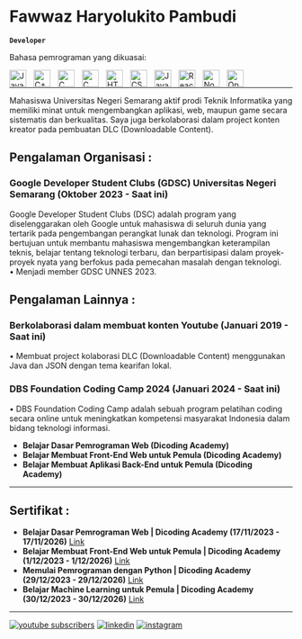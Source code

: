 # Fawwaz Haryolukito Pambudi

**`Developer`**
<p>Bahasa pemrograman yang dikuasai:</p>
<p align="left">
  <img align="left" alt="Java" width="30px" style="padding-right:10px;" src="https://cdn.jsdelivr.net/gh/devicons/devicon/icons/java/java-original.svg"/>
  <img align="left" alt="C++" width="30px" style="padding-right:10px;" src="https://cdn.jsdelivr.net/gh/devicons/devicon/icons/cplusplus/cplusplus-original.svg" />
  <img align="left" alt="C" width="30px" style="padding-right:10px;" src="https://cdn.jsdelivr.net/gh/devicons/devicon/icons/c/c-original.svg" />
  <img align="left" alt="C" width="30px" style="padding-right:10px;" src="https://cdn.jsdelivr.net/gh/devicons/devicon/icons/kotlin/kotlin-original.svg" />
  <img align="left" alt="HTML" width="30px" style="padding-right:10px;" src="https://cdn.jsdelivr.net/gh/devicons/devicon/icons/html5/html5-plain.svg" />
  <img align="left" alt="CSS" width="30px" style="padding-right:10px;" src="https://cdn.jsdelivr.net/gh/devicons/devicon/icons/css3/css3-plain.svg" />
  <img align="left" alt="JavaScript" width="30px" style="padding-right:10px;" src="https://cdn.jsdelivr.net/gh/devicons/devicon/icons/javascript/javascript-plain.svg" />
  <img align="left" alt="React" width="30px" style="padding-right:10px;" src="https://cdn.jsdelivr.net/gh/devicons/devicon/icons/react/react-original.svg" />
  <img align="left" alt="NodeJS" width="30px" style="padding-right:10px;" src="https://cdn.jsdelivr.net/gh/devicons/devicon/icons/nodejs/nodejs-original.svg" />
  <img align="left" alt="OpenGL" width="30px" style="padding-right:10px;" src="https://cdn.jsdelivr.net/gh/devicons/devicon/icons/opengl/opengl-original.svg" />
</p>
<br/>

---

Mahasiswa Universitas Negeri Semarang aktif prodi Teknik Informatika yang memiliki minat untuk mengembangkan aplikasi, web, maupun game secara sistematis dan berkualitas. Saya juga berkolaborasi dalam project konten kreator pada pembuatan DLC (Downloadable Content).


## Pengalaman Organisasi :

<h3>Google Developer Student Clubs (GDSC) Universitas Negeri Semarang (Oktober 2023 - Saat ini)</h3>
<p>Google Developer Student Clubs (DSC) adalah program yang diselenggarakan oleh Google untuk mahasiswa di seluruh dunia yang tertarik pada pengembangan perangkat lunak dan teknologi. Program ini bertujuan untuk membantu mahasiswa mengembangkan keterampilan teknis, belajar tentang teknologi terbaru, dan berpartisipasi dalam proyek-proyek nyata yang berfokus pada pemecahan masalah dengan teknologi.</br>
• Menjadi member GDSC UNNES 2023.</p>

## Pengalaman Lainnya :

<h3>Berkolaborasi dalam membuat konten Youtube (Januari 2019 - Saat ini)</h3>
<p>• Membuat project kolaborasi DLC (Downloadable Content) menggunakan Java dan JSON dengan tema kearifan lokal.</p>

<h3>DBS Foundation Coding Camp 2024 (Januari 2024 - Saat ini)</h3>
<p>• DBS Foundation Coding Camp adalah sebuah program pelatihan coding secara online untuk meningkatkan kompetensi masyarakat Indonesia dalam bidang teknologi informasi.</p>
<ul>
  <li>
    <b>Belajar Dasar Pemrograman Web (Dicoding Academy)</b>
  </li>
  <li>
    <b>Belajar Membuat Front-End Web untuk Pemula (Dicoding Academy)</b>
  </li>
  <li>
    <b>Belajar Membuat Aplikasi Back-End untuk Pemula (Dicoding Academy)</b>
  </li>
</ul>

---

## Sertifikat :

<ul>
  <li>
    <b>Belajar Dasar Pemrograman Web | Dicoding Academy (17/11/2023 - 17/11/2026)</b>
    <a href="https://www.dicoding.com/certificates/0LZ0QV973Z65">Link</a>
  </li>
  <li>
    <b>Belajar Membuat Front-End Web untuk Pemula | Dicoding Academy (1/12/2023 - 1/12/2026)</b>
    <a href="https://www.dicoding.com/certificates/QLZ9486L9P5D">Link</a>
  </li>
  <li>
    <b>Memulai Pemrograman dengan Python | Dicoding Academy (29/12/2023 - 29/12/2026)</b>
    <a href="https://www.dicoding.com/certificates/07Z6WW4DRZQR">Link</a>
  </li>
  <li>
    <b>Belajar Machine Learning untuk Pemula | Dicoding Academy (30/12/2023 - 30/12/2026)</b>
    <a href="https://www.dicoding.com/certificates/JMZVDD48NZN9">Link</a>
  </li>
</ul>

---

<p align="left">
  <a href="https://www.youtube.com/@Silverfish_Mc">
         <img alt="youtube subscribers" title="YouTube channel" src="https://custom-icon-badges.demolab.com/youtube/channel/subscribers/UCNld-1Ger8dutrkKKCXzsCw?color=%23E05D44&label=SUBSCRIBE&logo=video&logoColor=white&style=for-the-badge&labelColor=CE4630"/></a>
  <a href="https://www.linkedin.com/in/fawwaz-haryolukito-pambudi/">
        <img alt="linkedin" title="My Linkedin" src="https://custom-icon-badges.demolab.com/badge/-Fawwaz%20Haryolukito%20Pambudi-0073b1?style=for-the-badge&logo=linkedin&logoColor=white"/></a>
  <a href="https://www.instagram.com/fawzhp/">
        <img alt="instagram" title="My Instagram" src="https://custom-icon-badges.demolab.com/badge/-fawzhp-0095F6?style=for-the-badge&logo=instagram&logoColor=white"/></a>
</p>

<!--
**fawaz00/fawz00** is a ✨ _special_ ✨ repository because its `README.md` (this file) appears on your GitHub profile.

Here are some ideas to get you started:

- 🔭 I’m currently working on ...
- 🌱 I’m currently learning ...
- 👯 I’m looking to collaborate on ...
- 🤔 I’m looking for help with ...
- 💬 Ask me about ...
- 📫 How to reach me: ...
- 😄 Pronouns: ...
- ⚡ Fun fact: ...
-->

